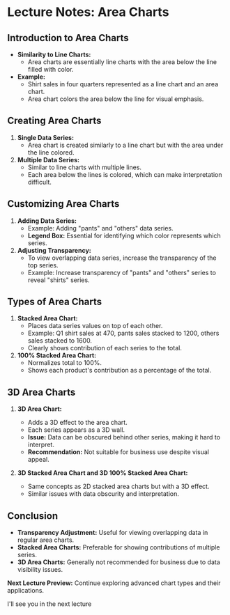 
# Lecture Notes: Area Charts

## Introduction to Area Charts
- **Similarity to Line Charts:** 
  - Area charts are essentially line charts with the area below the line filled with color.
- **Example:**
  - Shirt sales in four quarters represented as a line chart and an area chart.
  - Area chart colors the area below the line for visual emphasis.

## Creating Area Charts
1. **Single Data Series:**
   - Area chart is created similarly to a line chart but with the area under the line colored.
2. **Multiple Data Series:**
   - Similar to line charts with multiple lines.
   - Each area below the lines is colored, which can make interpretation difficult.

## Customizing Area Charts
1. **Adding Data Series:**
   - Example: Adding "pants" and "others" data series.
   - **Legend Box:** Essential for identifying which color represents which series.
2. **Adjusting Transparency:**
   - To view overlapping data series, increase the transparency of the top series.
   - Example: Increase transparency of "pants" and "others" series to reveal "shirts" series.

## Types of Area Charts
1. **Stacked Area Chart:**
   - Places data series values on top of each other.
   - Example: Q1 shirt sales at 470, pants sales stacked to 1200, others sales stacked to 1600.
   - Clearly shows contribution of each series to the total.
2. **100% Stacked Area Chart:**
   - Normalizes total to 100%.
   - Shows each product's contribution as a percentage of the total.

## 3D Area Charts
1. **3D Area Chart:**
   - Adds a 3D effect to the area chart.
   - Each series appears as a 3D wall.
   - **Issue:** Data can be obscured behind other series, making it hard to interpret.
   - **Recommendation:** Not suitable for business use despite visual appeal.

2. **3D Stacked Area Chart and 3D 100% Stacked Area Chart:**
   - Same concepts as 2D stacked area charts but with a 3D effect.
   - Similar issues with data obscurity and interpretation.

## Conclusion
- **Transparency Adjustment:** Useful for viewing overlapping data in regular area charts.
- **Stacked Area Charts:** Preferable for showing contributions of multiple series.
- **3D Area Charts:** Generally not recommended for business due to data visibility issues.

**Next Lecture Preview:** Continue exploring advanced chart types and their applications.

I'll see you in the next lecture
